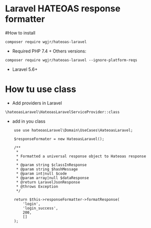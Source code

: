 # Laravel HATEOAS response formatter

#How to install
```
composer require wgjr/hateoas-laravel
```

* Required PHP 7.4 + 
Others versions:
```
composer require wgjr/hateoas-laravel --ignore-platform-reqs
```

* Laravel 5.6+

# How tu use class

* Add providers in Laravel
```
\hateoasLaravel\HateoasLaravelServiceProvider::class
```

* add in you class
```
    use use hateoasLaravel\Domain\UseCases\HateoasLaravel;
```

```
    $responseFormater = new HateoasLaravel();

    /**
     *
     * Formatted a universal response object to Hateoas response
     *
     * @param string $classInResponse
     * @param string $hashMessage
     * @param int|null $code
     * @param array|null $dataResponse
     * @return LaravelJsonResponse
     * @throws Exception
     */

    return $this->responseFormatter->formatResponse(
        'login',
        'login_success',
        200,
        []
    );
```